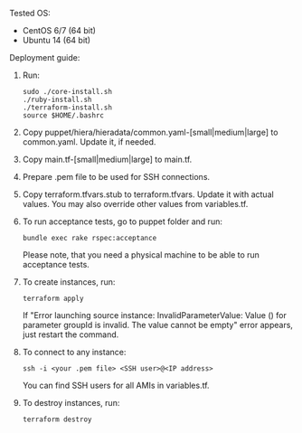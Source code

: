 Tested OS:

- CentOS 6/7 (64 bit)
- Ubuntu 14 (64 bit)

Deployment guide:

1. Run:

   ```
   sudo ./core-install.sh
   ./ruby-install.sh
   ./terraform-install.sh
   source $HOME/.bashrc
   ```

2. Copy puppet/hiera/hieradata/common.yaml-[small|medium|large] to common.yaml.
   Update it, if needed.

3. Copy main.tf-[small|medium|large] to main.tf.

4. Prepare .pem file to be used for SSH connections.

5. Copy terraform.tfvars.stub to terraform.tfvars.  Update it with actual
   values.  You may also override other values from variables.tf.

6. To run acceptance tests, go to puppet folder and run:

   ```
   bundle exec rake rspec:acceptance
   ```

   Please note, that you need a physical machine to be able to run acceptance
   tests.

6. To create instances, run:

   ```
   terraform apply
   ```

   If "Error launching source instance: InvalidParameterValue: Value () for
   parameter groupId is invalid. The value cannot be empty" error appears,
   just restart the command.

7. To connect to any instance:

   ```
   ssh -i <your .pem file> <SSH user>@<IP address>
   ```

   You can find SSH users for all AMIs in variables.tf.

8. To destroy instances, run:

   ```
   terraform destroy
   ```
